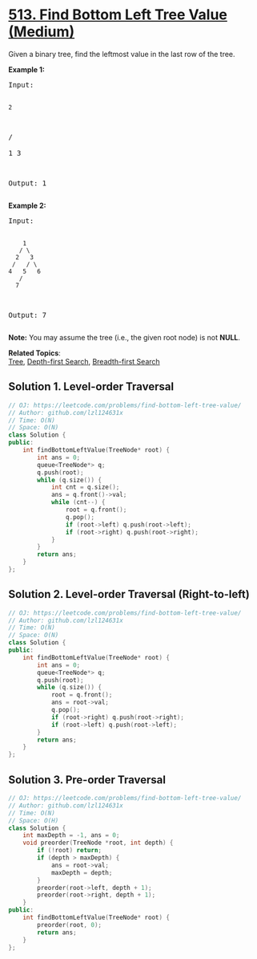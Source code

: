 # [513. Find Bottom Left Tree Value (Medium)](https://leetcode.com/problems/find-bottom-left-tree-value/)

<p>
Given a binary tree, find the leftmost value in the last row of the tree. 
</p>

<p><b>Example 1:</b><br>
</p><pre>Input:

    2
   / \
  1   3

Output:
1
</pre>
<p></p>

<p> <b> Example 2: </b><br>
</p><pre>Input:

        1
       / \
      2   3
     /   / \
    4   5   6
       /
      7

Output:
7
</pre>
<p></p>

<p><b>Note:</b>
You may assume the tree (i.e., the given root node) is not <b>NULL</b>.
</p>

**Related Topics**:  
[Tree](https://leetcode.com/tag/tree/), [Depth-first Search](https://leetcode.com/tag/depth-first-search/), [Breadth-first Search](https://leetcode.com/tag/breadth-first-search/)

## Solution 1. Level-order Traversal

```cpp
// OJ: https://leetcode.com/problems/find-bottom-left-tree-value/
// Author: github.com/lzl124631x
// Time: O(N)
// Space: O(N)
class Solution {
public:
    int findBottomLeftValue(TreeNode* root) {
        int ans = 0;
        queue<TreeNode*> q;
        q.push(root);
        while (q.size()) {
            int cnt = q.size();
            ans = q.front()->val;
            while (cnt--) {
                root = q.front();
                q.pop();
                if (root->left) q.push(root->left);
                if (root->right) q.push(root->right);
            }
        }
        return ans;
    }
};
```

## Solution 2. Level-order Traversal (Right-to-left)

```cpp
// OJ: https://leetcode.com/problems/find-bottom-left-tree-value/
// Author: github.com/lzl124631x
// Time: O(N)
// Space: O(N)
class Solution {
public:
    int findBottomLeftValue(TreeNode* root) {
        int ans = 0;
        queue<TreeNode*> q;
        q.push(root);
        while (q.size()) {
            root = q.front();
            ans = root->val;
            q.pop();
            if (root->right) q.push(root->right);
            if (root->left) q.push(root->left);
        }
        return ans;
    }
};
```

## Solution 3. Pre-order Traversal

```cpp
// OJ: https://leetcode.com/problems/find-bottom-left-tree-value/
// Author: github.com/lzl124631x
// Time: O(N)
// Space: O(H)
class Solution {
    int maxDepth = -1, ans = 0;
    void preorder(TreeNode *root, int depth) {
        if (!root) return;
        if (depth > maxDepth) {
            ans = root->val;
            maxDepth = depth;
        }
        preorder(root->left, depth + 1);
        preorder(root->right, depth + 1);
    }
public:
    int findBottomLeftValue(TreeNode* root) {
        preorder(root, 0);
        return ans;
    }
};
```